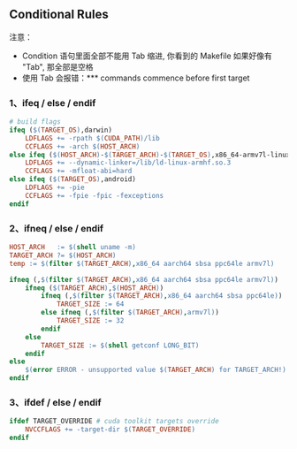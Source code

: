## Conditional Rules
注意：
- Condition 语句里面全部不能用 Tab 缩进, 你看到的 Makefile 如果好像有 "Tab", 那全部是空格
- 使用 Tab 会报错：*** commands commence before first target

### 1、ifeq / else / endif
```makefile
# build flags
ifeq ($(TARGET_OS),darwin)
    LDFLAGS += -rpath $(CUDA_PATH)/lib
    CCFLAGS += -arch $(HOST_ARCH)
else ifeq ($(HOST_ARCH)-$(TARGET_ARCH)-$(TARGET_OS),x86_64-armv7l-linux)
    LDFLAGS += --dynamic-linker=/lib/ld-linux-armhf.so.3
    CCFLAGS += -mfloat-abi=hard
else ifeq ($(TARGET_OS),android)
    LDFLAGS += -pie
    CCFLAGS += -fpie -fpic -fexceptions
endif
```

### 2、ifneq / else / endif
```makefile
HOST_ARCH   := $(shell uname -m)
TARGET_ARCH ?= $(HOST_ARCH)
temp := $(filter $(TARGET_ARCH),x86_64 aarch64 sbsa ppc64le armv7l)

ifneq (,$(filter $(TARGET_ARCH),x86_64 aarch64 sbsa ppc64le armv7l))
    ifneq ($(TARGET_ARCH),$(HOST_ARCH))
        ifneq (,$(filter $(TARGET_ARCH),x86_64 aarch64 sbsa ppc64le))
            TARGET_SIZE := 64
        else ifneq (,$(filter $(TARGET_ARCH),armv7l))
            TARGET_SIZE := 32
        endif
    else
        TARGET_SIZE := $(shell getconf LONG_BIT)
    endif
else
    $(error ERROR - unsupported value $(TARGET_ARCH) for TARGET_ARCH!)
endif
```

### 3、ifdef / else / endif

```makefile
ifdef TARGET_OVERRIDE # cuda toolkit targets override
    NVCCFLAGS += -target-dir $(TARGET_OVERRIDE)
endif
```